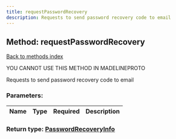 ```yaml
---
title: requestPasswordRecovery
description: Requests to send password recovery code to email
---
```

## Method: requestPasswordRecovery  
[Back to methods index](index.md)


YOU CANNOT USE THIS METHOD IN MADELINEPROTO


Requests to send password recovery code to email

### Parameters:

| Name     |    Type       | Required | Description |
|----------|---------------|----------|-------------|


### Return type: [PasswordRecoveryInfo](../types/PasswordRecoveryInfo.md)

